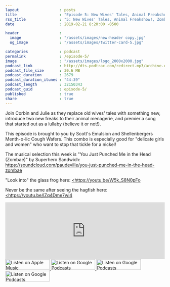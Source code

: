 ```yaml
---
layout                  : posts
title                   : "Episode 5: New Wives' Tales, Animal Freakshow!, Zombae"
rss_title               : "5: New Wives' Tales, Animal Freakshow!, Zombae"
date                    : 2019-02-21 8:20:00 -0500

header                  : 
  image                 : "/assets/images/new-header copy.jpg"
  og_image              : "/assets/images/twitter-card-5.jpg"

categories              : podcast
permalink               : /episode-5/
image                   : "/assets/images/logo_2000x2000.jpg"
podcast_link            : http://dts.podtrac.com/redirect.mp3/archive.org/download/paudeville-ep-5/paudeville-ep-5.mp3
podcast_file_size       : 30.6 MB
podcast_duration        : 2679
podcast_duration_itunes : "44:39"
podcast_length          : 32150343
podcast_guid            : episode-5/
published               : true
share                   : true
---
```

Join Corbin and Julie as they replace old wives' tales with something new, introduce two new freaks to their animal menagerie, and premier a song that started out as a lullaby (believe it or not!).

This episode is brought to you by Scott's Emulsion and Shellenbergers Menth-o-lic Cough Wafers. This combo is especially good for "delicate girls and women" who want to stop that tickle for a nickel!

The musical selection this week is "You Just Punched Me in the Head (Zombae)" by Superhero Sandwich: <a href="https://soundcloud.com/paudeville/you-just-punched-me-in-the-head-zombae">https://soundcloud.com/paudeville/you-just-punched-me-in-the-head-zombae</a>

"Look into" the glass frog here: <a href="https://youtu.be/W5k_S8N0pFo"><https://youtu.be/W5k_S8N0pFo</a>

Never be the same after seeing the hagfish here: <a href="https://youtu.be/lZq4Dme7wi4"><https://youtu.be/lZq4Dme7wi4</a>

<iframe scrolling="no" frameborder="0" style="width:100%;height:180px;border:0;overflow:hidden;" width="100%" height="180" src="https://app.stitcher.com/splayer/f/363388/58918139?el=0&refid=stpr"></iframe>

<a href="https://itunes.apple.com/us/podcast/paudeville/id1450915591">
	<img src='{{ site.url }}{{ site.baseurl }}/assets/images/US_UK_Apple_Podcasts_Listen_Badge_RGB_140x34.png' width='140px' height='34' alt='Listen on Apple Music'/>
</a>
<a href="https://play.google.com/music/m/Igre2ostm2ltqiq4sabzzrl5jcy?t=Paudeville">
	<img src='{{ site.url }}{{ site.baseurl }}/assets/images/google_podcasts_badge_140x34.png' width='140px' height='34' alt='Listen on Google Podcasts'/>
</a>
<a href="https://open.spotify.com/show/4q5RNUUtU4XFqsymP7dcTw">
	<img src='{{ site.url }}{{ site.baseurl }}/assets/images/Spotify_Listen_Badge_RGB_140x34.png' width='140px' height='34' alt='Listen on Google Podcasts'/>
</a>
<a href="https://www.stitcher.com/s?fid=363388&refid=stpr">
	<img src='{{ site.url }}{{ site.baseurl }}/assets/images/Stitcher_Listen_Badge_Color_Dark_BG_140x34.png' width='140px' height='34' alt='Listen on Google Podcasts'/>
</a>
